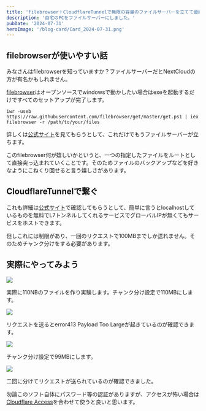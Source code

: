 ```yaml
---
title: 'filebrowser＋CloudflareTunnelで無限の容量のファイルサーバーを立てて優勝する'
description: '自宅のPCをファイルサーバーにしました。'
pubDate: '2024-07-31'
heroImage: '/blog-card/Card_2024-07-31.png'
---
```


## filebrowserが使いやすい話

みなさんはfilebrowserを知っていますか？ファイルサーバーだとNextCloudの方が有名かもしれません。

[filebrowser](https://github.com/filebrowser/filebrowser)はオープンソースでwindowsで動かしたい場合はexeを起動するだけですべてのセットアップが完了します。

```
iwr -useb https://raw.githubusercontent.com/filebrowser/get/master/get.ps1 | iex
filebrowser -r /path/to/your/files
```
詳しくは[公式サイト](https://filebrowser.org/installation)を見てもらうとして、これだけでもうファイルサーバーが立ちます。

このfilebrowser何が嬉しいかというと、一つの指定したファイルをルートとして直接突っ込まれていくことです。そのためファイルのバックアップなどを好きなようにこねくり回せると言う嬉しさがあります。

## CloudflareTunnelで繋ぐ

これも詳細は[公式サイト](https://developers.cloudflare.com/cloudflare-one/connections/connect-networks/)で確認してもらうとして、簡単に言うとlocalhostしているものを無料でL7トンネルしてくれるサービスでグローバルIPが無くてもサービスをホストできます。

但しこれには制限があり、一回のリクエストで100MBまでしか送れません。そのためチャンク分けをする必要があります。

## 実際にやってみよう

![](https://mizuame.works/blog/2024-07-31/1.png)

実際に110NBのファイルを作り実験します。チャンク分け設定で110MBにします。

![](https://mizuame.works/blog/2024-07-31/2.png)

リクエストを送るとerror413 Payload Too Largeが起きているのが確認できます。

![](https://mizuame.works/blog/2024-07-31/3.png)

チャンク分け設定で99MBにします。

![](https://mizuame.works/blog/2024-07-31/4.png)

二回に分けてリクエストが送られているのが確認できました。

勿論このソフト自体にパスワード等の認証がありますが、アクセスが怖い場合は[Cloudflare Access](https://www.cloudflare.com/ja-jp/zero-trust/products/access/)を合わせて使うと良いと思います。

